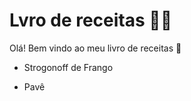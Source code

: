 # Lvro de receitas :man_cook:

Olá! Bem vindo ao meu livro de receitas :wave:

- Strogonoff de Frango

- Pavê

